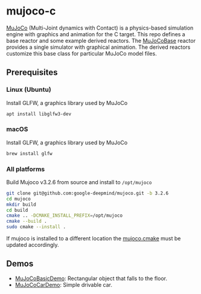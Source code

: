 # mujoco-c

[MuJoCo](https://mujoco.org) (Multi-Joint dynamics with Contact) is a physics-based simulation engine with graphics and animation for the C target.
This repo defines a base reactor and some example derived reactors.  The [MuJoCoBase](src/lib/MuJoCoBase.lf) reactor provides a single simulator with graphical animation.
The derived reactors customize this base class for particular MuJoCo model files.

## Prerequisites

### Linux (Ubuntu)

Install GLFW, a graphics library used by MuJoCo

```sh
apt install libglfw3-dev
```

### macOS
Install GLFW, a graphics library used by MuJoCo

```sh
brew install glfw
```

### All platforms
Build Mujoco v3.2.6 from source and install to `/opt/mujoco`

```sh
git clone git@github.com:google-deepmind/mujoco.git -b 3.2.6
cd mujoco
mkdir build
cd build
cmake .. -DCMAKE_INSTALL_PREFIX=/opt/mujoco
cmake --build .
sudo cmake --install .

```

If mujoco is installed to a different location the
[mujoco.cmake](src/include/mujoco.cmake) must be updated accordingly.

## Demos

* [MuJoCoBasicDemo](src/MuJoCoBasicDemo.lf): Rectangular object that falls to the floor.
* [MuJoCoCarDemo](src/MuJoCoCarDemo.lf): Simple drivable car.
